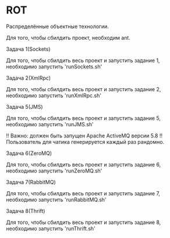 ROT
===

Распределённые объектные технологии.

Для того, чтобы сбилдить проект, необходим ant.


Задача 1(Sockets)

Для того, чтобы сбилдить весь проект и запустить задание 1, необходимо запустить 'runSockets.sh'



Задача 2(XmlRpc)

Для того, чтобы сбилдить весь проект и запустить задание 2, необходимо запустить 'runXmlRpc.sh'



Задача 5(JMS)

Для того, чтобы сбилдить весь проект и запустить задание 5, необходимо запустить 'runJMS.sh'

!! Важно: должен быть запущен Apache ActiveMQ версии 5.8
!! Пользователь для чатика генерируется каждый раз рандомно.


Задача 6(ZeroMQ)

Для того, чтобы сбилдить весь проект и запустить задание 6, необходимо запустить 'runZeroMQ.sh'

Задача 7(RabbitMQ)

Для того, чтобы сбилдить весь проект и запустить задание 7, необходимо запустить 'runRabbitMQ.sh'


Задача 8(Thrift)

Для того, чтобы сбилдить весь проект и запустить задание 8, необходимо запустить 'runThrift.sh'
